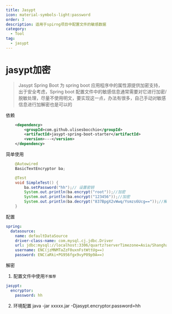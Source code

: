 ```yaml
---
title: Jasypt
icon: material-symbols-light:password
order: 3
description: 适用于spirng项目中配置文件的敏感数据
category:
  - Tool
tag:
  - jasypt 
---
```

# jasypt加密

> Jasypt Spring Boot 为 spring boot 应用程序中的属性源提供加密支持，出于安全考虑，Spring boot 配置文件中的敏感信息通常需要对它进行加密/脱敏处理，尽量不使用明文，要实现这一点，办法有很多，自己手动对敏感信息进行加解密也是可以的

依赖
```xml
    <dependency>
        <groupId>com.github.ulisesbocchio</groupId>
        <artifactId>jasypt-spring-boot-starter</artifactId>
        <version>---</version>
    </dependency>
```
简单使用
```java
    @Autowired
    BasicTextEncryptor ba;

    @Test
    void SimpleTest() {
        ba.setPassword("hh");// 设置密钥
        System.out.println(ba.encrypt("root"));//加密
        System.out.println(ba.encrypt("123456"));//加密
        System.out.println(ba.decrypt("837BpgX2vWwq/Ysmzs6Ucg=="));//解密
    }
``` 
配置
```yml
spring:
  datasource:
    name: defaultDataSource
    driver-class-name: com.mysql.cj.jdbc.Driver
    url: jdbc:mysql://localhost:3306/quartz?serverTimezone=Asia/Shanghai&useSSL=false&useUnicode=true&allowPublicKeyRetrieval=true
    username: ENC(jzMNMTaZzF0uxnFstWttUg==)
    password: ENC(aRki+PG956fgx9vyP09p9A==)
```
解密
1. 配置文件中使用`不推荐`
```yml
jasypt:
  encryptor:
    password: hh
```
2. 环境配置
java -jar xxxxx.jar -Djasypt.encryptor.password=hh